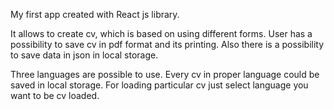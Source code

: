My first app created with React js library.

It allows to create cv, which is based on using different forms.
User has a possibility to save cv in pdf format and its printing.
Also there is a possibility to save data in json in local storage.

Three languages are possible to use. Every cv in proper language could be saved in local storage.
For loading particular cv just select language you want to be cv loaded.


